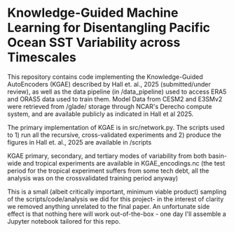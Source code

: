 # Knowledge-Guided Machine Learning for Disentangling Pacific Ocean SST Variability across Timescales

This repository contains code implementing the Knowledge-Guided AutoEncoders (KGAE) described by Hall et. al., 2025 (submitted/under review), as well as the data pipeline (in /data_pipeline) used to access ERA5 and ORAS5 data used to train them. Model Data from CESM2 and E3SMv2 were retrieved from /glade/ storage through NCAR's Derecho compute system, and are available publicly as indicated in Hall et al 2025. 

The primary implementation of KGAE is in src/network.py. The scripts used to 1) run all the recursive, cross-validated experiments and 2) produce the figures in Hall et. al., 2025 are available in /scripts 

KGAE primary, secondary, and tertiary modes of variability from both basin-wide and tropical experiments are available in KGAE_encodings.nc (the test period for the tropical experiment suffers from some tech debt, all the analysis was on the crossvalidated training period anyway) 

This is a small (albeit critically important, minimum viable product) sampling of the scripts/code/analysis we did for this project- in the interest of clarity we removed anything unrelated to the final paper. An unfortunate side effect is that nothing here will work out-of-the-box - one day I'll assemble a Jupyter notebook tailored for this repo. 
